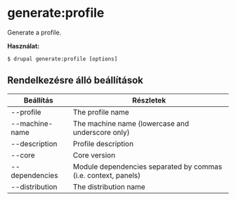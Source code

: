 # generate:profile
Generate a profile.

**Használat:**
```
$ drupal generate:profile [options]
```

## Rendelkezésre álló beállítások
Beállítás | Részletek
-------|-------------
--profile | The profile name
--machine-name | The machine name (lowercase and underscore only)
--description | Profile description
--core | Core version
--dependencies | Module dependencies separated by commas (i.e. context, panels)
--distribution | The distribution name
